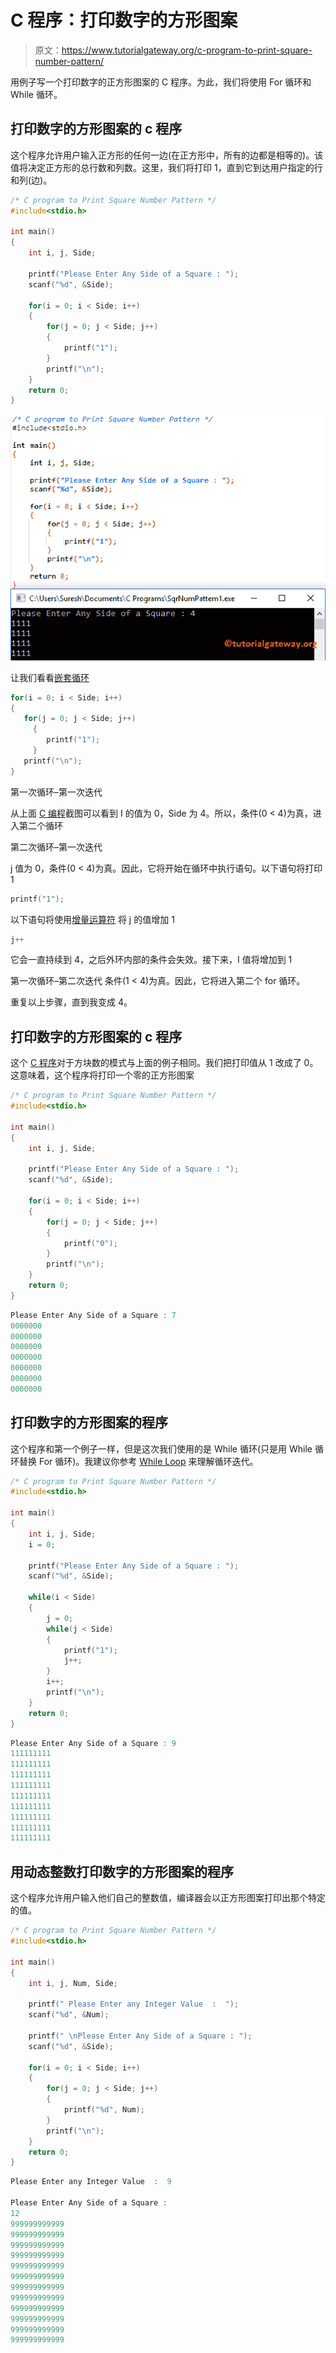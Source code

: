 # C 程序：打印数字的方形图案

> 原文：<https://www.tutorialgateway.org/c-program-to-print-square-number-pattern/>

用例子写一个打印数字的正方形图案的 C 程序。为此，我们将使用 For 循环和 While 循环。

## 打印数字的方形图案的 c 程序

这个程序允许用户输入正方形的任何一边(在正方形中，所有的边都是相等的)。该值将决定正方形的总行数和列数。这里，我们将打印 1，直到它到达用户指定的行和列(边)。

```c
/* C program to Print Square Number Pattern */
#include<stdio.h>

int main()
{
    int i, j, Side;

    printf("Please Enter Any Side of a Square : ");
    scanf("%d", &Side);

    for(i = 0; i < Side; i++)
    {
    	for(j = 0; j < Side; j++)
		{
           	printf("1");
        }
        printf("\n");
    }
    return 0;
}
```

![C program to Print Square Number Pattern 1](img/3e033ea24b90e73d055d28e4124ccf53.png)

让我们看看[嵌套循环](https://www.tutorialgateway.org/for-loop-in-c-programming/)

```c
for(i = 0; i < Side; i++) 
{ 
   for(j = 0; j < Side; j++) 
     { 
        printf("1"); 
     } 
   printf("\n"); 
}
```

第一次循环–第一次迭代

从上面 [C 编程](https://www.tutorialgateway.org/c-programming/)截图可以看到 I 的值为 0，Side 为 4。所以，条件(0 < 4)为真，进入第二个循环

第二次循环–第一次迭代

j 值为 0，条件(0 < 4)为真。因此，它将开始在循环中执行语句。以下语句将打印 1

```c
printf("1");
```

以下语句将使用[增量运算符](https://www.tutorialgateway.org/increment-and-decrement-operators-in-c/) 将 j 的值增加 1

```c
j++
```

它会一直持续到 4，之后外环内部的条件会失效。接下来，I 值将增加到 1

第一次循环–第二次迭代
条件(1 < 4)为真。因此，它将进入第二个 for 循环。

重复以上步骤，直到我变成 4。

## 打印数字的方形图案的 c 程序

这个 [C 程序](https://www.tutorialgateway.org/c-programming-examples/)对于方块数的模式与上面的例子相同。我们把打印值从 1 改成了 0。这意味着，这个程序将打印一个零的正方形图案

```c
/* C program to Print Square Number Pattern */
#include<stdio.h>

int main()
{
    int i, j, Side;

    printf("Please Enter Any Side of a Square : ");
    scanf("%d", &Side);

    for(i = 0; i < Side; i++)
    {
    	for(j = 0; j < Side; j++)
		{
           	printf("0");
        }
        printf("\n");
    }
    return 0;
}
```

```c
Please Enter Any Side of a Square : 7
0000000
0000000
0000000
0000000
0000000
0000000
0000000
```

## 打印数字的方形图案的程序

这个程序和第一个例子一样，但是这次我们使用的是 While 循环(只是用 While 循环替换 For 循环)。我建议你参考 [While Loop](https://www.tutorialgateway.org/while-loop-in-c/) 来理解循环迭代。

```c
/* C program to Print Square Number Pattern */
#include<stdio.h>

int main()
{
    int i, j, Side;
    i = 0;

    printf("Please Enter Any Side of a Square : ");
    scanf("%d", &Side);

    while(i < Side)
    {
    	j = 0;
    	while(j < Side)
		{
           	printf("1");
           	j++;
        }
        i++;
        printf("\n");
    }
    return 0;
}
```

```c
Please Enter Any Side of a Square : 9
111111111
111111111
111111111
111111111
111111111
111111111
111111111
111111111
111111111
```

## 用动态整数打印数字的方形图案的程序

这个程序允许用户输入他们自己的整数值，编译器会以正方形图案打印出那个特定的值。

```c
/* C program to Print Square Number Pattern */
#include<stdio.h>

int main()
{
    int i, j, Num, Side;

    printf(" Please Enter any Integer Value  :  ");
    scanf("%d", &Num);

    printf(" \nPlease Enter Any Side of a Square : ");
    scanf("%d", &Side);

    for(i = 0; i < Side; i++)
    {
    	for(j = 0; j < Side; j++)
		{
           	printf("%d", Num);
        }
        printf("\n");
    }
    return 0;
}
```

```c
Please Enter any Integer Value  :  9

Please Enter Any Side of a Square : 
12
999999999999
999999999999
999999999999
999999999999
999999999999
999999999999
999999999999
999999999999
999999999999
999999999999
999999999999
999999999999
```